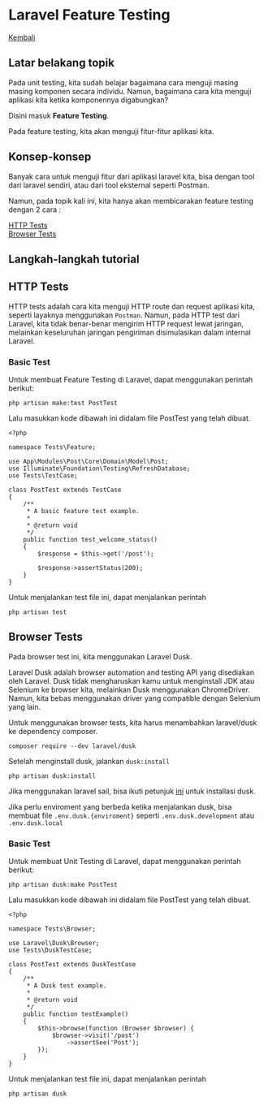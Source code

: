 # Laravel Feature Testing

[Kembali](readme.md)

## Latar belakang topik

Pada unit testing, kita sudah belajar bagaimana cara menguji masing masing komponen secara individu. Namun, bagaimana cara kita menguji aplikasi kita ketika komponennya digabungkan?

Disini masuk **Feature Testing**.

Pada feature testing, kita akan menguji fitur-fitur aplikasi kita.

## Konsep-konsep

Banyak cara untuk menguji fitur dari aplikasi laravel kita, bisa dengan tool dari laravel sendiri, atau dari tool eksternal seperti Postman.

Namun, pada topik kali ini, kita hanya akan membicarakan feature testing dengan 2 cara : 

[HTTP Tests](#http-tests)  
[Browser Tests](#browser-tests)

## Langkah-langkah tutorial

## HTTP Tests

HTTP tests adalah cara kita menguji HTTP route dan request aplikasi kita, seperti layaknya menggunakan `Postman`. Namun, pada HTTP test dari Laravel, kita tidak benar-benar mengirim HTTP request lewat jaringan, melainkan keseluruhan jaringan pengiriman disimulasikan dalam internal Laravel.
### Basic Test

Untuk membuat Feature Testing di Laravel, dapat menggunakan perintah berikut:

```
php artisan make:test PostTest
```

Lalu masukkan kode dibawah ini didalam file PostTest yang telah dibuat.

```
<?php

namespace Tests\Feature;

use App\Modules\Post\Core\Domain\Model\Post;
use Illuminate\Foundation\Testing\RefreshDatabase;
use Tests\TestCase;

class PostTest extends TestCase
{
    /**
     * A basic feature test example.
     *
     * @return void
     */
    public function test_welcome_status()
    {
        $response = $this->get('/post');

        $response->assertStatus(200);
    }
}

```
Untuk menjalankan test file ini, dapat menjalankan perintah

```
php artisan test
```

## Browser Tests

Pada browser test ini, kita menggunakan Laravel Dusk.

Laravel Dusk adalah browser automation and testing API yang disediakan oleh Laravel. Dusk tidak mengharuskan kamu untuk menginstall JDK atau Selenium ke browser kita, melainkan Dusk menggunakan ChromeDriver. Namun, kita bebas menggunakan driver yang compatible dengan Selenium yang lain.

Untuk menggunakan browser tests, kita harus menambahkan laravel/dusk ke dependency composer.

```
composer require --dev laravel/dusk
```
Setelah menginstall dusk, jalankan `dusk:install`
```
php artisan dusk:install
```

Jika menggunakan laravel sail, bisa ikuti petunjuk [ini](https://laravel.com/docs/8.x/sail#laravel-dusk) untuk installasi dusk.

Jika perlu enviroment yang berbeda ketika menjalankan dusk, bisa membuat file `.env.dusk.{enviroment}` seperti `.env.dusk.development` atau `.env.dusk.local`

### Basic Test

Untuk membuat Unit Testing di Laravel, dapat menggunakan perintah berikut:

```
php artisan dusk:make PostTest
```

Lalu masukkan kode dibawah ini didalam file PostTest yang telah dibuat.

```
<?php

namespace Tests\Browser;

use Laravel\Dusk\Browser;
use Tests\DuskTestCase;

class PostTest extends DuskTestCase
{
    /**
     * A Dusk test example.
     *
     * @return void
     */
    public function testExample()
    {
        $this->browse(function (Browser $browser) {
            $browser->visit('/post')
                ->assertSee('Post');
        });
    }
}

```
Untuk menjalankan test file ini, dapat menjalankan perintah

```
php artisan dusk
```